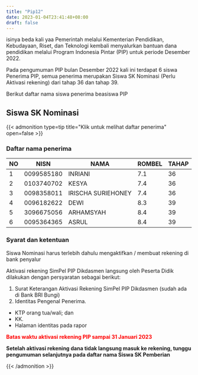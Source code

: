 ```yaml
---
title: "Pip12"
date: 2023-01-04T23:41:48+08:00
draft: false
---
```

isinya beda kali yaa
Pemerintah melalui Kementerian Pendidikan, Kebudayaan, Riset, dan Teknologi kembali menyalurkan bantuan dana pendidikan melalui Program Indonesia Pintar (PIP) untuk periode Desember 2022.

Pada pengumuman PIP bulan Desember 2022 kali ini terdapat 6 siswa Penerima PIP, semua penerima merupakan Siswa SK Nominasi (Perlu Aktivasi rekening) dari tahap 36 dan tahap 39.

Berikut daftar nama siswa penerima beasiswa PIP

## Siswa SK Nominasi

{{< admonition type=tip title="Klik untuk melihat daftar penerima" open=false >}}

  ### Daftar nama penerima

| NO | NISN       | NAMA               | ROMBEL | TAHAP |
| -- | ---------- | ------------------ | ------ | ----- |
| 1  | 0099585180 | INRIANI            | 7.1    | 36    |
| 2  | 0103740702 | KESYA              | 7.4    | 36    |
| 3  | 0098358011 | IRISCHA SURIEHONEY | 7.4    | 36    |
| 4  | 0096182622 | DEWI               | 8.3    | 39    |
| 5  | 3096675056 | ARHAMSYAH          | 8.4    | 39    |
| 6  | 0095364365 | ASRUL              | 8.4    | 39    |

### Syarat dan ketentuan
Siswa Nominasi harus terlebih dahulu mengaktifkan / membuat rekening di bank penyalur

Aktivasi rekening SimPel PIP Dikdasmen langsung oleh Peserta Didik dilakukan dengan persyaratan sebagai berikut:

1. Surat Keterangan Aktivasi Rekening SimPel PIP Dikdasmen (sudah ada di Bank BRI Bungi)
2. Identitas Pengenal Penerima.
  - KTP orang tua/wali; dan
  - KK.
  - Halaman identitas pada rapor

<span style="color:#ff0000"> **Batas waktu aktivasi rekening PIP sampai 31 Januari 2023** </span>

**Setelah aktivasi rekening dana tidak langsung masuk ke rekening, tunggu pengumuman selanjutnya pada daftar nama Siswa SK Pemberian**

{{< /admonition >}}